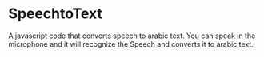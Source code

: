 # SpeechtoText
A javascript code that converts speech to arabic text.
You can speak in the microphone and it will recognize the Speech and converts it to arabic text.
